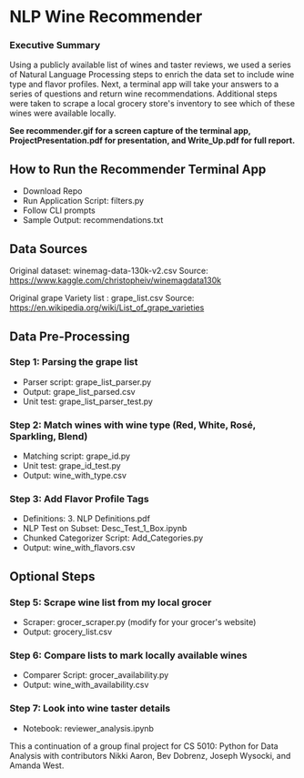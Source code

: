 # NLP Wine Recommender

### Executive Summary

Using a publicly available list of wines and taster reviews, we used a series of Natural Language Processing steps to enrich the data set to include wine type and flavor profiles. Next, a terminal app will take your answers to a series of questions and return wine recommendations. Additional steps were taken to scrape a local grocery store's inventory to see which of these wines were available locally.



**See recommender.gif for a screen capture of the terminal app, ProjectPresentation.pdf for presentation, and Write_Up.pdf for full report.**



## How to Run the Recommender Terminal App

- Download Repo 
- Run Application Script: filters.py
- Follow CLI prompts
- Sample Output: recommendations.txt



## Data Sources
Original dataset: winemag-data-130k-v2.csv
Source: https://www.kaggle.com/christopheiv/winemagdata130k

Original grape Variety list : grape_list.csv
Source: https://en.wikipedia.org/wiki/List_of_grape_varieties



## Data Pre-Processing

### Step 1: Parsing the grape list

- Parser script: grape_list_parser.py
- Output: grape_list_parsed.csv
- Unit test: grape_list_parser_test.py

### Step 2: Match wines with wine type (Red, White, Rosé, Sparkling, Blend)

- Matching script: grape_id.py
- Unit test: grape_id_test.py
- Output: wine_with_type.csv

### Step 3: Add Flavor Profile Tags

- Definitions: 3. NLP Definitions.pdf
- NLP Test on Subset: Desc_Test_1_Box.ipynb
- Chunked Categorizer Script: Add_Categories.py
- Output: wine_with_flavors.csv



## Optional Steps

### Step 5: Scrape wine list from my local grocer

- Scraper: grocer_scraper.py (modify for your grocer's website)
- Output: grocery_list.csv

### Step 6: Compare lists to mark locally available wines

- Comparer Script: grocer_availability.py
- Output: wine_with_availability.csv

### Step 7: Look into wine taster details

- Notebook: reviewer_analysis.ipynb



This a continuation of a group final project for CS 5010: Python for Data Analysis with contributors Nikki Aaron, Bev Dobrenz, Joseph Wysocki, and Amanda West.